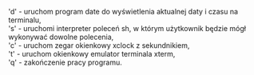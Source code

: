'd' - uruchom program date do wyświetlenia aktualnej daty i czasu na terminalu,</br>
's' - uruchomi interpreter poleceń sh, w którym użytkownik będzie mógł wykonywać dowolne polecenia,</br>
'c' - uruchom zegar okienkowy xclock z sekundnikiem,</br>
't' - uruchom okienkowy emulator terminala xterm,</br>
'q' - zakończenie pracy programu.
